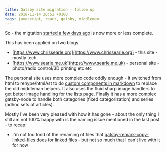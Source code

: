 ```yaml
---
title: Gatsby site migration - follow up
date: 2018-11-14 20:51 +0100
tags: javascript, react, gatsby, middleman
---
```


So - the migtation [started a few days ago](/2018/11/10/update-blog-engine-to-gatsby/) is now more or less complete.

This has been applied on two blogs

- [https://www.chrissearle.org](https://www.chrissearle.org) - this site - mostly tech
- [https://www.searle.me.uk](https://www.searle.me.uk) - personal site - photo/radio control/3D printing etc etc

The personal site uses more complex code oddly enough - it switched from html to rehype/htmlAst to do [custom components in markdown](https://using-remark.gatsbyjs.org/custom-components/)
to replace the old middleman helpers. It also uses the fluid sharp image handlers to get better image handling for the lists page. Finally
it has a more complex gatsby-node to handle both categories (fixed categorization) and series (adhoc sets of articles).

Mostly I've been very pleased with how it has gone - about the only thing I still am not 100% happy with is the naming issue
mentioned in the last post - to recap:

- I'm not too fond of the renaming of files that [gatsby-remark-copy-linked-files](https://github.com/gatsbyjs/gatsby/tree/master/packages/gatsby-remark-copy-linked-files) does for linked files - but not so much that I can't live with it for now
